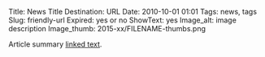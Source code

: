 Title: News Title 
Destination: URL
Date: 2010-10-01 01:01 
Tags: news, tags 
Slug: friendly-url 
Expired: yes or no
ShowText: yes
Image_alt: image description
Image_thumb: 2015-xx/FILENAME-thumbs.png

Article summary [linked text](http://www.google.com).
